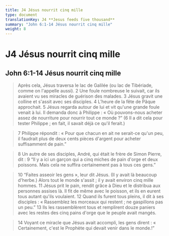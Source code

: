 ```yaml
---
title: J4 Jésus nourrit cinq mille
type: document
translationKey: J4 **Jesus feeds five thousand**
summary: "John 6:1-14 Jésus nourrit cinq mille"
weight: 8
---
```

# J4 **Jésus nourrit cinq mille**

## John 6:1-14 Jésus nourrit cinq mille

>   Après cela, Jésus traversa le lac de Galilée (ou lac de Tibériade, comme on l'appelle aussi). 2 Une foule nombreuse le suivait, car ils avaient vu ses miracles de guérison des malades. 3 Jésus gravit une colline et s'assit avec ses disciples. 4 L’heure de la fête de Pâque approchait. 5 Jésus regarda autour de lui et vit qu'une grande foule venait à lui. Il demanda donc à Philippe : « Où pouvons-nous acheter assez de nourriture pour nourrir tout ce monde ?” (6 Il a dit cela pour tester Philippe ; en fait, il savait déjà ce qu'il ferait.)

>   7 Philippe répondit : « Pour que chacun en ait ne serait-ce qu'un peu, il faudrait plus de deux cents pièces d'argent pour acheter suffisamment de pain.”

>   8 Un autre de ses disciples, André, qui était le frère de Simon Pierre, dit : 9 “Il y a ici un garçon qui a cinq miches de pain d'orge et deux poissons. Mais cela ne suffira certainement pas à tous ces gens.”

>   10 “Faites asseoir les gens », leur dit Jésus. (Il y avait là beaucoup d'herbe.) Alors tout le monde s'assit ; il y avait environ cinq mille hommes. 11 Jésus prit le pain, rendit grâce à Dieu et le distribua aux personnes assises là. Il fit de même avec le poisson, et ils en eurent tous autant qu'ils voulaient. 12 Quand ils furent tous pleins, il dit à ses disciples : « Rassemblez les morceaux qui restent ; ne gaspillons pas un peu.” 13 Ils les rassemblèrent tous et remplirent douze paniers avec les restes des cinq pains d'orge que le peuple avait mangés.

>   14 Voyant ce miracle que Jésus avait accompli, les gens dirent : « Certainement, c'est le Prophète qui devait venir dans le monde.!”

